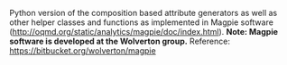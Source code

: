 Python version of the composition based attribute generators as well as other
helper classes and functions as implemented in Magpie software (http://oqmd.org/static/analytics/magpie/doc/index.html). <b>Note:
Magpie software is developed at the Wolverton group.</b> Reference:
https://bitbucket.org/wolverton/magpie
